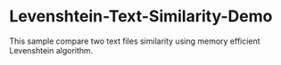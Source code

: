 # Levenshtein-Text-Similarity-Demo
This sample compare two text files similarity using memory efficient Levenshtein algorithm.
